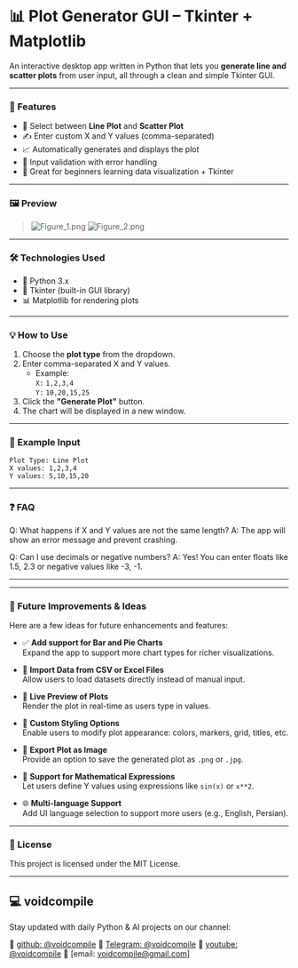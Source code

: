 # 📊 Plot Generator GUI – Tkinter + Matplotlib

An interactive desktop app written in Python that lets you **generate line and scatter plots** from user input, all through a clean and simple Tkinter GUI.

---

### 🚀 Features
- 🔘 Select between **Line Plot** and **Scatter Plot**
- ✍️ Enter custom X and Y values (comma-separated)
- 📈 Automatically generates and displays the plot
- 🚫 Input validation with error handling
- 🧠 Great for beginners learning data visualization + Tkinter

---

### 🖼️ Preview

> ![Figure_1.png](assets/Figure_1.png)
> ![Figure_2.png](assets/Figure_2.png)

---

### 🛠️ Technologies Used

- 🐍 Python 3.x
- 🧱 Tkinter (built-in GUI library)
- 📊 Matplotlib for rendering plots

---

### 💡 How to Use

1. Choose the **plot type** from the dropdown.
2. Enter comma-separated X and Y values.
   - Example:  
     `X:` `1,2,3,4`  
     `Y:` `10,20,15,25`
3. Click the **"Generate Plot"** button.
4. The chart will be displayed in a new window.

---

### 🧪 Example Input

```text
Plot Type: Line Plot
X values: 1,2,3,4
Y values: 5,10,15,20
```

---

### ❓ FAQ
Q: What happens if X and Y values are not the same length?
A: The app will show an error message and prevent crashing.

Q: Can I use decimals or negative numbers?
A: Yes! You can enter floats like 1.5, 2.3 or negative values like -3, -1.

---

---

### 🌱 Future Improvements & Ideas

Here are a few ideas for future enhancements and features:

- ✅ **Add support for Bar and Pie Charts**  
  Expand the app to support more chart types for richer visualizations.

- 📂 **Import Data from CSV or Excel Files**  
  Allow users to load datasets directly instead of manual input.

- 🔄 **Live Preview of Plots**  
  Render the plot in real-time as users type in values.

- 🎨 **Custom Styling Options**  
  Enable users to modify plot appearance: colors, markers, grid, titles, etc.

- 💾 **Export Plot as Image**  
  Provide an option to save the generated plot as `.png` or `.jpg`.

- 🧠 **Support for Mathematical Expressions**  
  Let users define Y values using expressions like `sin(x)` or `x**2`.

- 🌐 **Multi-language Support**  
  Add UI language selection to support more users (e.g., English, Persian).

---

### 📃 License
This project is licensed under the MIT License.

---

## 💻 voidcompile
Stay updated with daily Python & AI projects on our channel:

📢 [github: @voidcompile](https://github.com/voidcompile)
📢 [Telegram: @voidcompile](https://t.me/voidcompile)
📢 [youtube: @voidcompile](https://www.youtube.com/@voidcompile)
📢 [email: voidcompile@gmail.com]
